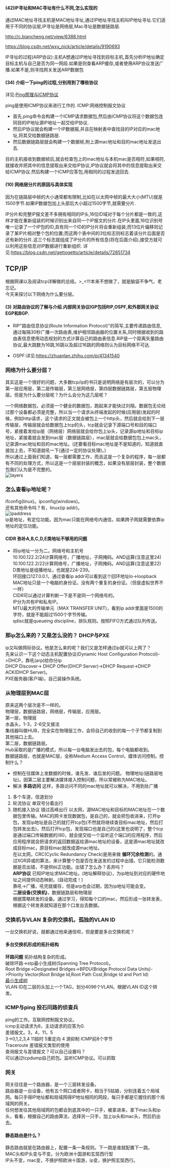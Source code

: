 
#### (42)IP寻址和MAC寻址有什么不同,怎么实现的
通过MAC地址寻找主机是MAC地址寻址,通过IP地址寻找主机叫IP地址寻址.它们适用于不同的协议层,IP寻址是网络层,Mac寻址是数据链路层.

http://c.biancheng.net/view/6388.html

https://blog.csdn.net/wxy_nick/article/details/9190693

IP寻址的过程(ARP协议):主机A想通过IP地址寻找到目标主机,首先分析IP地址确定目标主机与自己是否为同一网段.如果是则查看ARP缓存,或者使用ARP协议发送广播.如果不是,则寻找网关发送ARP数据包


#### (34) 介绍一下ping的过程,分别用到了哪些协议
详见:[Ping原理与ICMP协议](https://www.cnblogs.com/Akagi201/archive/2012/03/26/2418475.html)

ping是使用ICMP协议来进行工作的. ICMP:网络控制报文协议

* 首先,ping命令会构建一个ICMP请求数据包,然后由ICMP协议将这个数据包连同目的IP地址源IP地址一起交给IP协议.
* 然后IP协议就会构建一个IP数据报,并且在映射表中查找目的IP对应的mac地址,将其交给数据链路层.
* 然后数据链路层就会构建一个数据帧,附上源mac地址和目的mac地址发送出去.

目的主机接收到数据帧后,就会检查包上的mac地址与本机mac是否相符,如果相符,就接收并把其中的信息提取出来交给IP协议,IP协议就会将其中的信息提取出来交给ICMP协议.然后构建一个ICMP应答包,用相同的过程发送回去.


#### (10) 网络层分片的原因与具体实现
因为在链路层中帧的大小通常都有限制,比如在以太网中帧的最大大小(MTU)就是1500字节.如果IP数据包加上头部后大小超过1500字节,就需要分片.

IP分片和完整IP报文差不多拥有相同的IP头,16位ID域对于每个分片都是一致的,这样才能在重新组装的时候识别出来自同一个IP报文的分片.在IP头里面,16位识别号唯一记录了一个IP包的ID,具有同一个ID的IP分片将会重新组装;而13位片偏移则记录了某IP片相对整个包的位置;而这两个表中间的3位标志则标志着该分片后面是否还有新的分片.这三个标志就组成了IP分片的所有信息(将在后面介绍),接受方就可以利用这些信息对IP数据进行重新组织.
详见:https://blog.csdn.net/gettogetto/article/details/72851734


## TCP/IP
根据网课以及阅读tcp详解做的总结。>_<!!!本来不想做了，就是脑袋不争气，老忘记。<br>
今天来探讨以下网络为什么要分层。<br>

#### (3) 对路由协议的了解与介绍.内部网关协议IGP包括RIP,OSPF,和外部网关协议EGP和BGP.
* RIP"路由信息协议(Route Information Protocol)"的简写,主要传递路由信息,通过每隔30秒广播一次路由表,维护相邻路由器的位置关系,同时根据收到的路由表信息使用动态规划的方式计算自己的路由表信息.RIP是一个距离矢量路由协议,最大跳数为16跳,16跳以及超过16跳的网络则认为目标网络不可达.

* OSPF:详见:https://zhuanlan.zhihu.com/p/41341540


### 网络为什么要分层？
其实这是一个很好的问题，大多数tcp/ip的书只是说明网络是有层次的，可以分为第一层应用层，第二层传输层，第三层网络层，第四层数据链路层，第五层物理层。但是为什么要分层呢？为什么会分为这几层呢？

一个网络数据包，必须是一个健全的数据包，跑起来才能快过刘翔。数据包无论经过那个设备都必须是完整，所以当一个请求从终端发起的时候(应用层)发起的时候，例如http请求，这个请求的正文就会被包上一个http头，然后就会给到下一层传输层，传输层就会给数据包上tcp的头，tcp就会记录下源端口号和目的端口号，紧接着发给ip层（网络层）网络层就会给你包上ip头，记录源ip地址和目标ip地址，紧接着就会发到mac层（数据链路层），mac层就会给数据包包上mac头，记录源mac地址和目的mac地址。(还要看目标mac地址是不是知道的，知道就直接加上去，不知道就吼一下(通过一定的协议处理)。)<br>
所以通过上面我们知道，每一层都需要工作，而且这是一个复杂的程序，每一层都有不同的处理方式，所以这是一个层层封装的概念，如果没有层层封装，整个数据包我们认为是不完整的。<br>
![layers](./img/layers.jpg)<br>
### 怎么查看ip地址呢？
ifconfig(linux)。ipconfig(windows)。<br>
还有其他命令吗？有，linux(ip addr)。<br>
![ipaddress](./img/ipaddress.png)<br>
ip是地址，有定位功能。因为mac只能在网络号内通信，如果跨子网就需要依靠ip地址的定位功能。
#### CIDR 弥补A,B,C,D,E类地址不够用的问题
* 将ip地址一分为二。网络号和主机号<br>
10.100.122.2/24计算网络号，广播地址，子网掩码。AND运算(注意这里24)<br>
10.100.122.2/22计算网络号，广播地址，子网掩码。AND运算(注意这里22)<br>
D类地址是组播地址，也就是224-239。<br>
环回接口127.0.0.1，通过查看ip addr可以看到这个回环地址lo->loopback<br>
MAC地址只是一个电脑的身份证。没有两个重复的身份证。（但是虚拟世界不一样）<br>
CIDR可以通过计算判断一下是不是同一个网络号的。<br>
IP分为共有IP和私有IP。<br>
MTU最大的传输单元（MAX TRANSFER UNIT)，看到ip addr里面是1500的字符，就是不能超过1500个字节传输。<br>
qdisc就是queueing discipline，排队规则。按照FIFO方式通过队列传送。<br>
### 那ip怎么来的？又是怎么没的？ DHCP与PXE
ip又叫做网际协议。他是怎么来的呢？我们又是怎样通过ip就可以上网了？<br>
先来认识一下这个动态主机配置协议(Dynamic Host Configuration Protocol)->DHCP，靠吼(arp)给你分ip<br>
DHCP Discover-> DHCP Offer(DHCP Server)->DHCP Request->DHCP ACK(DHCP Server)。<br>
PXE服务器(客户端)，自己装操作系统。<br>
### 从物理层到MAC层
原来这两个层次是不一样的。<br>
物理层，数据链路层，网络层，传输层，应用层。<br>
第一层，物理层<br>
水晶头，1-3，2-6交叉接法<br>
集线器叫做HUB，完全实在物理层工作，会将自己的收到的每一个子节都复制到其他端口上去。<br>
第二层，数据链路层。<br>
Hub采取的是广播的模式，所以每一台电脑发出去的包，每个电脑都收到。<br>
数据链路层，也就是MAC层，全称Medium Access Control，媒体访问控制。控制什么？
* 控制在往媒体上发数据的时候，谁先发、谁后发的问题。
物理地址(链路层地址)。因第二层主要解决媒体接入控制问题，所以常被称为MAC地址。<br>
* 解决 **多路访问** 这样，多路访问不同的mac地址就可以解决，不用到处广播
1. 多个车道，信道划分
2. 轮流协议 单双号分着出行
3. 随机接入协议 错过高峰出行
以太网，源MAC地址和目标的MAC地址在一个数据包里传输。MAC的网卡发现数据包，是自己的，就会把包收进来，打开ip包，发现ip地址是自己的就打开tcp包(不然就将继续查目标mac地址，然后打包转发出去)，然后打开tcp包，发现端口也是自己的(这里也说明了，整个tcp是通过端口传输数据的)80，就会提交给一个监听这个端口的应用程序，然后应用程序就会把请求的返回数据返给源mac地址的设备，这是源mac地址就改成目标mac，原目标mac就改成源mac地址。<br>
在以太网，CRC(Cyclic Redundancy Check)是用来做 **循环冗余检测**的。通过XOR异或的算法，来计算整个包是否在发送发的过程中出错。它只能检测数据是否出错，不提供纠正功能。出错了怎么办？丢弃吗？<br>
**ARP协议** 已知IP地址求MAC地址。(地址解释协议)，为ip地址到对应的硬件地址之间提供动态映射。(自动完成！)<br>
靠吼->广播，吼完就缓存，但是arp也会过期，因为ip地址可能会变。<br>
**二层设备(交换机)**，数据链路层和物理层<br>
根据策略转发的设备。通过学习，得知每个口的mac，然后形成一张转发表，根据这个转发表就知道在那个口发出去数据。<br>
### 交换机与VLAN 复杂的交换机，孤独的VLAN ID
一台交换机好说，就都通过他来通信呗，但是要是多台交换机呢？<br>
#### 多台交换机形成的拓扑结构
**环路问题** 拓扑结构复杂的形成。<br>
破除环路->stp最小生成树(Spanning Tree Protocol)。<br>
Root Bridge->Designated Bridges->BPDU(Bridge Protocol Data Units)->Priority Vector(Root Bridge Id,Root Path Cost,Bridge Id and Port Id)<br>
[最小生成树](https://www.cnblogs.com/biyeymyhjob/archive/2012/07/30/2615542.html)<br>
VLAN ID在二层的头加上一个TAG，划分4096个VLAN。根据VLAN ID这个转发。<br>
### ICMP与ping 投石问路的侦查兵
ping的工作。互联网控制报文协议。<br>
icmp主动请求为8，主动请求的应答为0.<br>
差错报文。3，4，11，5<br>
3->0,1,2,3,4
11超时
5重定向
4 源抑制
ICMP前8个字节<br>
Traceroute 差错报文类型的使用<br>
查询报文与差错报文？可以自己设置吗？<br>
可以通过tcpdump自己抓包。监听ICMP协议。可以抓取<br>
### 网关
网关往往是一个路由器，是一个三层转发设备。<br>
路由器是一台设备，他有五个网口或者网卡，相当于5姑娘，分别连着五个局域网。每只手得IP地址都和局域网得IP地址相同的网段，每只手都是它握住的那个局域网的网关。<br>
任何想发往其他局域网的包都会到底其中的一只手，被拿进来，拿下mac头和ip头，看看，根据自己的路由算法，选择另一只手，加上ip头和mac头，然后扔出去。<br>
#### 静态路由是什么？
静态路由就是在路由器上，配置一条一条规则。下一跳是谁就配置下一跳。<br>
MAC头和IP头变与不变。分为欧洲十国游和玄奘西行型<br>
IP头不变，mac变，不换护照欧洲十国游，ip变，换护照玄奘西行。<br>